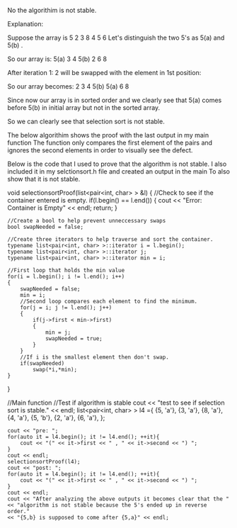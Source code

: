 No the algorithim is not stable.

Explanation:

Suppose the array is
5 2 3  8 4 5 6 
Let's distinguish the two 5's as 5(a) and 5(b) .

So our array is:
5(a)  3 4  5(b) 2 6 8 

After iteration 1:
2 will be swapped with the element in 1st position:

So our array becomes:
2 3 4 5(b) 5(a) 6 8

Since now our array is in sorted order and we clearly see that 5(a) comes 
before 5(b) in initial array but not in the sorted array.

So we can clearly see that selection sort is not stable.

The below algorithim shows the proof with the last output in my main function
The function only compares the first element of the pairs and ignores
the second elements in order to visually see the defect.

Below is the code that I used to prove that the algorithm is not stable.
I also included it in my selctionsort.h file and created an output in the main
To also show that it is not stable.

void selectionsortProof(list<pair<int, char> > &l)
{
    //Check to see if the container entered is empty.
    if(l.begin() == l.end())
    {
        cout << "Error: Container is Empty" << endl;
        return;
    }
    
    //Create a bool to help prevent unneccessary swaps
    bool swapNeeded = false;
    
    //Create three iterators to help traverse and sort the container.
    typename list<pair<int, char> >::iterator i = l.begin();
    typename list<pair<int, char> >::iterator j;
    typename list<pair<int, char> >::iterator min = i;
    
    //First loop that holds the min value
    for(i = l.begin(); i != l.end(); i++)
    {
        swapNeeded = false;
        min = i;
        //Second loop compares each element to find the minimum.
        for(j = i; j != l.end(); j++)
        {
            if(j->first < min->first)
            {
                min = j;
                swapNeeded = true;
            }
        }
        //If i is the smallest element then don't swap.
        if(swapNeeded)
            swap(*i,*min);
    }
}

//Main function
//Test if algorithm is stable
    cout << "test to see if selection sort is stable." << endl;
    list<pair<int, char> > l4 ={
      {5, 'a'},
      {3, 'a'},
      {8,  'a'},
      {4, 'a'},
      {5,  'b'},
      {2, 'a'},
      {6, 'a'},
    };
    
    cout << "pre: ";
    for(auto it = l4.begin(); it != l4.end(); ++it){
        cout << "(" << it->first << " , " << it->second << ") ";
    }
    cout << endl;
    selectionsortProof(l4);
    cout << "post: ";
    for(auto it = l4.begin(); it != l4.end(); ++it){
        cout << "(" << it->first << " , " << it->second << ") ";
    }
    cout << endl;
    cout << "After analyzing the above outputs it becomes clear that the "
    << "algorithm is not stable because the 5's ended up in reverse order."
    << "{5,b} is supposed to come after {5,a}" << endl;